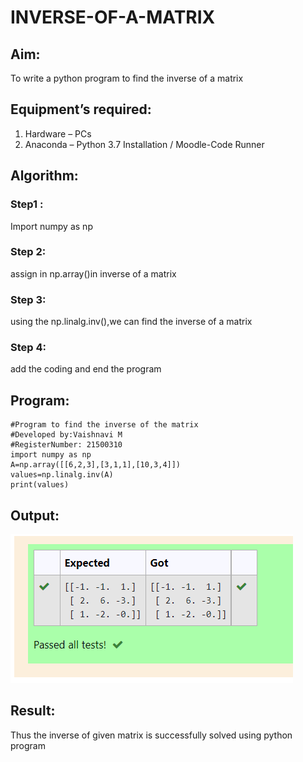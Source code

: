 # INVERSE-OF-A-MATRIX

## Aim:
To write a python program to find the inverse of a matrix

## Equipment’s required:
1. 	Hardware – PCs
2. 	Anaconda – Python 3.7 Installation / Moodle-Code Runner

## Algorithm:

### Step1 : 
Import numpy as np

### Step 2: 
assign in np.array()in inverse of a matrix

### Step 3:
using the np.linalg.inv(),we can find the inverse of a matrix 

### Step 4: 
add the coding and end the program

## Program:
```
#Program to find the inverse of the matrix
#Developed by:Vaishnavi M
#RegisterNumber: 21500310
import numpy as np
A=np.array([[6,2,3],[3,1,1],[10,3,4]])
values=np.linalg.inv(A)
print(values)
```


## Output:
![output](./output.png)

## Result:
Thus the inverse of given matrix is successfully solved using python program

